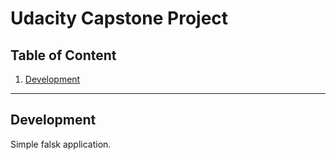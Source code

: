 # Udacity Capstone Project 


## Table of Content

1. [Development](#development)


<hr>

## Development

Simple falsk application.
